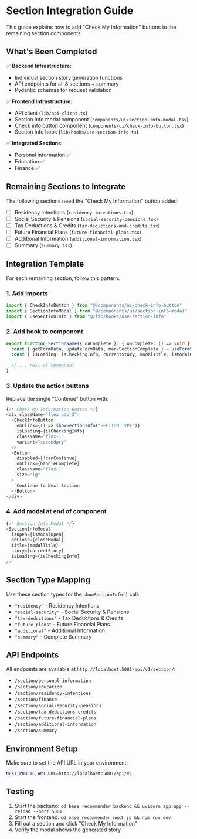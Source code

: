 # Section Integration Guide

This guide explains how to add "Check My Information" buttons to the remaining section components.

## What's Been Completed

✅ **Backend Infrastructure:**
- Individual section story generation functions
- API endpoints for all 8 sections + summary
- Pydantic schemas for request validation

✅ **Frontend Infrastructure:**
- API client (`lib/api-client.ts`)
- Section info modal component (`components/ui/section-info-modal.tsx`)
- Check info button component (`components/ui/check-info-button.tsx`)
- Section info hook (`lib/hooks/use-section-info.ts`)

✅ **Integrated Sections:**
- Personal Information ✅
- Education ✅  
- Finance ✅

## Remaining Sections to Integrate

The following sections need the "Check My Information" button added:

- [ ] Residency Intentions (`residency-intentions.tsx`)
- [ ] Social Security & Pensions (`social-security-pensions.tsx`)
- [ ] Tax Deductions & Credits (`tax-deductions-and-credits.tsx`)
- [ ] Future Financial Plans (`future-financial-plans.tsx`)
- [ ] Additional Information (`additional-information.tsx`)
- [ ] Summary (`summary.tsx`)

## Integration Template

For each remaining section, follow this pattern:

### 1. Add imports
```typescript
import { CheckInfoButton } from "@/components/ui/check-info-button"
import { SectionInfoModal } from "@/components/ui/section-info-modal"
import { useSectionInfo } from "@/lib/hooks/use-section-info"
```

### 2. Add hook to component
```typescript
export function SectionName({ onComplete }: { onComplete: () => void }) {
  const { getFormData, updateFormData, markSectionComplete } = useFormStore()
  const { isLoading: isCheckingInfo, currentStory, modalTitle, isModalOpen, showSectionInfo, closeModal } = useSectionInfo()
  
  // ... rest of component
}
```

### 3. Update the action buttons
Replace the single "Continue" button with:
```typescript
{/* Check My Information Button */}
<div className="flex gap-3">
  <CheckInfoButton
    onClick={() => showSectionInfo("SECTION_TYPE")}
    isLoading={isCheckingInfo}
    className="flex-1"
    variant="secondary"
  />
  <Button
    disabled={!canContinue}
    onClick={handleComplete}
    className="flex-1"
    size="lg"
  >
    Continue to Next Section
  </Button>
</div>
```

### 4. Add modal at end of component
```typescript
{/* Section Info Modal */}
<SectionInfoModal
  isOpen={isModalOpen}
  onClose={closeModal}
  title={modalTitle}
  story={currentStory}
  isLoading={isCheckingInfo}
/>
```

## Section Type Mapping

Use these section types for the `showSectionInfo()` call:

- `"residency"` - Residency Intentions
- `"social-security"` - Social Security & Pensions  
- `"tax-deductions"` - Tax Deductions & Credits
- `"future-plans"` - Future Financial Plans
- `"additional"` - Additional Information
- `"summary"` - Complete Summary

## API Endpoints

All endpoints are available at `http://localhost:5001/api/v1/section/`:

- `/section/personal-information`
- `/section/education`
- `/section/residency-intentions`
- `/section/finance`
- `/section/social-security-pensions`
- `/section/tax-deductions-credits`
- `/section/future-financial-plans`
- `/section/additional-information`
- `/section/summary`

## Environment Setup

Make sure to set the API URL in your environment:
```bash
NEXT_PUBLIC_API_URL=http://localhost:5001/api/v1
```

## Testing

1. Start the backend: `cd base_recommender_backend && uvicorn app:app --reload --port 5001`
2. Start the frontend: `cd base_recommender_next_js && npm run dev`
3. Fill out a section and click "Check My Information"
4. Verify the modal shows the generated story
